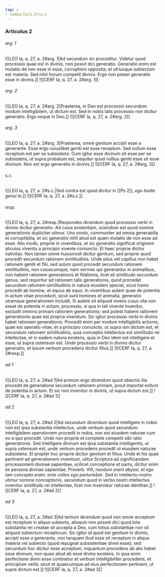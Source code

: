 ```yaml
---
tags : 
- Summa/Ia/q.27/a.2
---
```


### Articulus 2

###### arg. 1
![[LEO Ia, q. 27, a. 2#arg. 1|Ad secundum sic proceditur. Videtur quod processio quae est in divinis, non possit dici generatio. Generatio enim est mutatio de non esse in esse, corruptioni opposita; et utriusque subiectum est materia. Sed nihil horum competit divinis. Ergo non potest generatio esse in divinis.]]
![[CERF Ia, q. 27, a. 2#arg. 1]]

###### arg. 2
![[LEO Ia, q. 27, a. 2#arg. 2|Praeterea, in Deo est processio secundum modum intelligibilem, ut dictum est. Sed in nobis talis processio non dicitur generatio. Ergo neque in Deo.]]
![[CERF Ia, q. 27, a. 2#arg. 2]]

###### arg. 3
![[LEO Ia, q. 27, a. 2#arg. 3|Praeterea, omne genitum accipit esse a generante. Esse ergo cuiuslibet geniti est esse receptum. Sed nullum esse receptum est per se subsistens. Cum igitur esse divinum sit esse per se subsistens, ut supra probatum est, sequitur quod nullius geniti esse sit esse divinum. Non est ergo generatio in divinis.]]
![[CERF Ia, q. 27, a. 2#arg. 3]]

###### s.c.
![[LEO Ia, q. 27, a. 2#s.c.|Sed contra est quod dicitur in [[Ps 2]], *ego hodie genui te*.]]
![[CERF Ia, q. 27, a. 2#s.c.]]

###### resp.
![[LEO Ia, q. 27, a. 2#resp.|Respondeo dicendum quod processio verbi in divinis dicitur generatio. Ad cuius evidentiam, sciendum est quod nomine generationis dupliciter utimur. Uno modo, communiter ad omnia generabilia et corruptibilia, et sic generatio nihil aliud est quam mutatio de non esse ad esse. Alio modo, proprie in viventibus, et sic generatio significat originem alicuius viventis a principio vivente coniuncto. Et haec proprie dicitur nativitas. Non tamen omne huiusmodi dicitur genitum, sed proprie quod procedit secundum rationem similitudinis. Unde pilus vel capillus non habet rationem geniti et filii, sed solum quod procedit secundum rationem similitudinis, non cuiuscumque, nam vermes qui generantur in animalibus, non habent rationem generationis et filiationis, licet sit similitudo secundum genus, sed requiritur ad rationem talis generationis, quod procedat secundum rationem similitudinis in natura eiusdem speciei, sicut homo procedit ab homine, et equus ab equo. In viventibus autem quae de potentia in actum vitae procedunt, sicut sunt homines et animalia, generatio utramque generationem includit. Si autem sit aliquod vivens cuius vita non exeat de potentia in actum, processio, si qua in tali vivente invenitur, excludit omnino primam rationem generationis; sed potest habere rationem generationis quae est propria viventium. Sic igitur processio verbi in divinis habet rationem generationis. Procedit enim per modum intelligibilis actionis, quae est operatio vitae, et a principio coniuncto, ut supra iam dictum est, et secundum rationem similitudinis, quia conceptio intellectus est similitudo rei intellectae, et in eadem natura existens, quia in Deo idem est intelligere et esse, ut supra ostensum est. Unde processio verbi in divinis dicitur generatio, et ipsum verbum procedens dicitur filius.]]
![[CERF Ia, q. 27, a. 2#resp.]]

###### ad 1
![[LEO Ia, q. 27, a. 2#ad 1|Ad primum ergo dicendum quod obiectio illa procedit de generatione secundum rationem primam, prout importat exitum de potentia in actum. Et sic non invenitur in divinis, ut supra dictum est.]]
![[CERF Ia, q. 27, a. 2#ad 1]]

###### ad 2
![[LEO Ia, q. 27, a. 2#ad 2|Ad secundum dicendum quod intelligere in nobis non est ipsa substantia intellectus, unde verbum quod secundum intelligibilem operationem procedit in nobis, non est eiusdem naturae cum eo a quo procedit. Unde non proprie et complete competit sibi ratio generationis. Sed intelligere divinum est ipsa substantia intelligentis, ut supra ostensum est, unde verbum procedens procedit ut eiusdem naturae subsistens. Et propter hoc proprie dicitur genitum et filius. Unde et his quae pertinent ad generationem viventium, utitur Scriptura ad significandam processionem divinae sapientiae, scilicet conceptione et partu, dicitur enim ex persona divinae sapientiae, Proverb. VIII, *nondum erant abyssi, et ego iam concepta eram; ante colles ego parturiebar*. Sed in intellectu nostro utimur nomine conceptionis, secundum quod in verbo nostri intellectus invenitur similitudo rei intellectae, licet non inveniatur naturae identitas.]]
![[CERF Ia, q. 27, a. 2#ad 2]]

###### ad 3
![[LEO Ia, q. 27, a. 2#ad 3|Ad tertium dicendum quod non omne acceptum est receptum in aliquo subiecto, alioquin non posset dici quod tota substantia rei creatae sit accepta a Deo, cum totius substantiae non sit aliquod subiectum receptivum. Sic igitur id quod est genitum in divinis, accipit esse a generante, non tanquam illud esse sit receptum in aliqua materia vel subiecto (quod repugnat subsistentiae divini esse); sed secundum hoc dicitur esse acceptum, inquantum procedens ab alio habet esse divinum, non quasi aliud ab esse divino existens. In ipsa enim perfectione divini esse continetur et verbum intelligibiliter procedens, et principium verbi; sicut et quaecumque ad eius perfectionem pertinent, ut supra dictum est.]]
![[CERF Ia, q. 27, a. 2#ad 3]]

